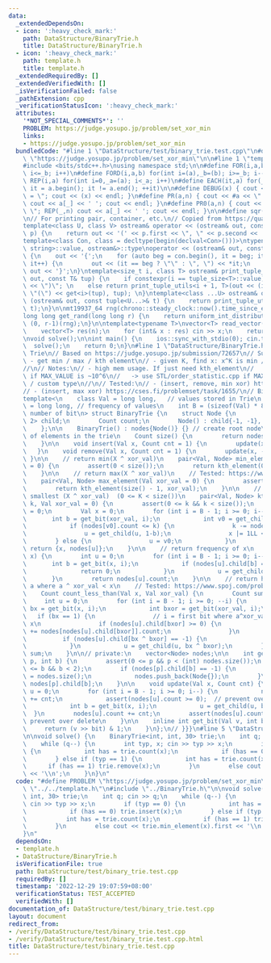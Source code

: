 ```yaml
---
data:
  _extendedDependsOn:
  - icon: ':heavy_check_mark:'
    path: DataStructure/BinaryTrie.h
    title: DataStructure/BinaryTrie.h
  - icon: ':heavy_check_mark:'
    path: template.h
    title: template.h
  _extendedRequiredBy: []
  _extendedVerifiedWith: []
  _isVerificationFailed: false
  _pathExtension: cpp
  _verificationStatusIcon: ':heavy_check_mark:'
  attributes:
    '*NOT_SPECIAL_COMMENTS*': ''
    PROBLEM: https://judge.yosupo.jp/problem/set_xor_min
    links:
    - https://judge.yosupo.jp/problem/set_xor_min
  bundledCode: "#line 1 \"DataStructure/test/binary_trie.test.cpp\"\n#define PROBLEM\
    \ \"https://judge.yosupo.jp/problem/set_xor_min\"\n\n#line 1 \"template.h\"\n\
    #include <bits/stdc++.h>\nusing namespace std;\n\n#define FOR(i,a,b) for(int i=(a),_b=(b);\
    \ i<=_b; i++)\n#define FORD(i,a,b) for(int i=(a),_b=(b); i>=_b; i--)\n#define\
    \ REP(i,a) for(int i=0,_a=(a); i<_a; i++)\n#define EACH(it,a) for(__typeof(a.begin())\
    \ it = a.begin(); it != a.end(); ++it)\n\n#define DEBUG(x) { cout << #x << \"\
    \ = \"; cout << (x) << endl; }\n#define PR(a,n) { cout << #a << \" = \"; FOR(_,1,n)\
    \ cout << a[_] << ' '; cout << endl; }\n#define PR0(a,n) { cout << #a << \" =\
    \ \"; REP(_,n) cout << a[_] << ' '; cout << endl; }\n\n#define sqr(x) ((x) * (x))\n\
    \n// For printing pair, container, etc.\n// Copied from https://quangloc99.github.io/2021/07/30/my-CP-debugging-template.html\n\
    template<class U, class V> ostream& operator << (ostream& out, const pair<U, V>&\
    \ p) {\n    return out << '(' << p.first << \", \" << p.second << ')';\n}\n\n\
    template<class Con, class = decltype(begin(declval<Con>()))>\ntypename enable_if<!is_same<Con,\
    \ string>::value, ostream&>::type\noperator << (ostream& out, const Con& con)\
    \ {\n    out << '{';\n    for (auto beg = con.begin(), it = beg; it != con.end();\
    \ it++) {\n        out << (it == beg ? \"\" : \", \") << *it;\n    }\n    return\
    \ out << '}';\n}\ntemplate<size_t i, class T> ostream& print_tuple_utils(ostream&\
    \ out, const T& tup) {\n    if constexpr(i == tuple_size<T>::value) return out\
    \ << \")\"; \n    else return print_tuple_utils<i + 1, T>(out << (i ? \", \" :\
    \ \"(\") << get<i>(tup), tup); \n}\ntemplate<class ...U> ostream& operator <<\
    \ (ostream& out, const tuple<U...>& t) {\n    return print_tuple_utils<0, tuple<U...>>(out,\
    \ t);\n}\n\nmt19937_64 rng(chrono::steady_clock::now().time_since_epoch().count());\n\
    long long get_rand(long long r) {\n    return uniform_int_distribution<long long>\
    \ (0, r-1)(rng);\n}\n\ntemplate<typename T>\nvector<T> read_vector(int n) {\n\
    \    vector<T> res(n);\n    for (int& x : res) cin >> x;\n    return res;\n}\n\
    \nvoid solve();\n\nint main() {\n    ios::sync_with_stdio(0); cin.tie(0);\n  \
    \  solve();\n    return 0;\n}\n#line 1 \"DataStructure/BinaryTrie.h\"\n// Binary\
    \ Trie\n// Based on https://judge.yosupo.jp/submission/72657\n// Supports:\n//\
    \ - get min / max / kth element\n// - given K, find x: x^K is min / max / kth\n\
    //\n// Notes:\n// - high mem usage. If just need kth_element\n//   -> use OrderedSet.h\
    \ if MAX_VALUE is ~10^6\n//   -> use STL/order_statistic.cpp if MAX_VALUE is big\
    \ / custom type\n//\n// Tested:\n// - (insert, remove, min xor) https://judge.yosupo.jp/problem/set_xor_min\n\
    // - (insert, max xor) https://cses.fi/problemset/task/1655/\n// Binary trie {{{\n\
    template<\n    class Val = long long,   // values stored in Trie\n    class Count\
    \ = long long, // frequency of values\n    int B = (sizeof(Val) * 8 - 1)  // max\
    \ number of bit\n> struct BinaryTrie {\n    struct Node {\n        std::array<int,\
    \ 2> child;\n        Count count;\n        Node() : child{-1, -1}, count(0) {}\n\
    \    };\n\n    BinaryTrie() : nodes{Node()} {} // create root node\n\n    // Number\
    \ of elements in the trie\n    Count size() {\n        return nodes[0].count;\n\
    \    }\n\n    void insert(Val x, Count cnt = 1) {\n        update(x, cnt);\n \
    \   }\n    void remove(Val x, Count cnt = 1) {\n        update(x, -cnt);\n   \
    \ }\n\n    // return min(X ^ xor_val)\n    pair<Val, Node> min_element(Val xor_val\
    \ = 0) {\n        assert(0 < size());\n        return kth_element(0, xor_val);\n\
    \    }\n\n    // return max(X ^ xor_val)\n    // Tested: https://www.spoj.com/problems/XORX/\n\
    \    pair<Val, Node> max_element(Val xor_val = 0) {\n        assert(0 < size());\n\
    \        return kth_element(size() - 1, xor_val);\n    }\n\n    // return k-th\
    \ smallest (X ^ xor_val)  (0 <= K < size())\n    pair<Val, Node> kth_element(Count\
    \ k, Val xor_val = 0) {\n        assert(0 <= k && k < size());\n        int u\
    \ = 0;\n        Val x = 0;\n        for (int i = B - 1; i >= 0; i--) {\n     \
    \       int b = get_bit(xor_val, i);\n            int v0 = get_child(u, b);\n\
    \            if (nodes[v0].count <= k) {\n                k -= nodes[v0].count;\n\
    \                u = get_child(u, 1-b);\n                x |= 1LL << i;\n    \
    \        } else {\n                u = v0;\n            }\n        }\n       \
    \ return {x, nodes[u]};\n    }\n\n    // return frequency of x\n    Count count(Val\
    \ x) {\n        int u = 0;\n        for (int i = B - 1; i >= 0; i--) {\n     \
    \       int b = get_bit(x, i);\n            if (nodes[u].child[b] == -1) {\n \
    \               return 0;\n            }\n            u = get_child(u, b);\n \
    \       }\n        return nodes[u].count;\n    }\n\n    // return how many values\
    \ a where a ^ xor_val < x\n    // Tested: https://www.spoj.com/problems/SUBXOR/\n\
    \    Count count_less_than(Val x, Val xor_val) {\n        Count sum = 0;\n   \
    \     int u = 0;\n        for (int i = B - 1; i >= 0; --i) {\n            int\
    \ bx = get_bit(x, i);\n            int bxor = get_bit(xor_val, i);\n         \
    \   if (bx == 1) {\n                // i = first bit where a^xor_val differ from\
    \ x\n                if (nodes[u].child[bxor] >= 0) {\n                    sum\
    \ += nodes[nodes[u].child[bxor]].count;\n                }\n            }\n  \
    \          if (nodes[u].child[bx ^ bxor] == -1) {\n                return sum;\n\
    \            }\n            u = get_child(u, bx ^ bxor);\n        }\n        return\
    \ sum;\n    }\n\n// private:\n    vector<Node> nodes;\n\n    int get_child(int\
    \ p, int b) {\n        assert(0 <= p && p < (int) nodes.size());\n        assert(0\
    \ <= b && b < 2);\n        if (nodes[p].child[b] == -1) {\n            nodes[p].child[b]\
    \ = nodes.size();\n            nodes.push_back(Node{});\n        }\n        return\
    \ nodes[p].child[b];\n    }\n\n    void update(Val x, Count cnt) {\n        int\
    \ u = 0;\n        for (int i = B - 1; i >= 0; i--) {\n            nodes[u].count\
    \ += cnt;\n            assert(nodes[u].count >= 0);  // prevent over delete\n\
    \            int b = get_bit(x, i);\n            u = get_child(u, b);\n      \
    \  }\n        nodes[u].count += cnt;\n        assert(nodes[u].count >= 0);  //\
    \ prevent over delete\n    }\n\n    inline int get_bit(Val v, int bit) {\n   \
    \     return (v >> bit) & 1;\n    }\n};\n// }}}\n#line 5 \"DataStructure/test/binary_trie.test.cpp\"\
    \n\nvoid solve() {\n    BinaryTrie<int, int, 30> trie;\n    int q; cin >> q;\n\
    \    while (q--) {\n        int typ, x; cin >> typ >> x;\n        if (typ == 0)\
    \ {\n            int has = trie.count(x);\n            if (has == 0) trie.insert(x);\n\
    \        } else if (typ == 1) {\n            int has = trie.count(x);\n      \
    \      if (has == 1) trie.remove(x);\n        }\n        else cout << trie.min_element(x).first\
    \ << '\\n';\n    }\n}\n"
  code: "#define PROBLEM \"https://judge.yosupo.jp/problem/set_xor_min\"\n\n#include\
    \ \"../../template.h\"\n#include \"../BinaryTrie.h\"\n\nvoid solve() {\n    BinaryTrie<int,\
    \ int, 30> trie;\n    int q; cin >> q;\n    while (q--) {\n        int typ, x;\
    \ cin >> typ >> x;\n        if (typ == 0) {\n            int has = trie.count(x);\n\
    \            if (has == 0) trie.insert(x);\n        } else if (typ == 1) {\n \
    \           int has = trie.count(x);\n            if (has == 1) trie.remove(x);\n\
    \        }\n        else cout << trie.min_element(x).first << '\\n';\n    }\n\
    }\n"
  dependsOn:
  - template.h
  - DataStructure/BinaryTrie.h
  isVerificationFile: true
  path: DataStructure/test/binary_trie.test.cpp
  requiredBy: []
  timestamp: '2022-12-29 19:07:59+08:00'
  verificationStatus: TEST_ACCEPTED
  verifiedWith: []
documentation_of: DataStructure/test/binary_trie.test.cpp
layout: document
redirect_from:
- /verify/DataStructure/test/binary_trie.test.cpp
- /verify/DataStructure/test/binary_trie.test.cpp.html
title: DataStructure/test/binary_trie.test.cpp
---
```

